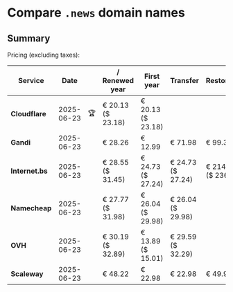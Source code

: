 # Compare `.news` domain names

## Summary

Pricing (excluding taxes):

| Service | Date |  | / Renewed year | First year | Transfer | Restoration |
|--|--|--|--|--|--|--|
| **Cloudflare** | 2025-06-23 | 🏆 | € 20.13<br>($ 23.18) | € 20.13<br>($ 23.18) |  |  |
| **Gandi** | 2025-06-23 |  | € 28.26 | € 12.99 | € 71.98 | € 99.31 |
| **Internet.bs** | 2025-06-23 |  | € 28.55<br>($ 31.45) | € 24.73<br>($ 27.24) | € 24.73<br>($ 27.24) | € 214.85<br>($ 236.65) |
| **Namecheap** | 2025-06-23 |  | € 27.77<br>($ 31.98) | € 26.04<br>($ 29.98) | € 26.04<br>($ 29.98) |  |
| **OVH** | 2025-06-23 |  | € 30.19<br>($ 32.89) | € 13.89<br>($ 15.01) | € 29.59<br>($ 32.29) |  |
| **Scaleway** | 2025-06-23 |  | € 48.22 | € 22.98 | € 22.98 | € 49.99 |
